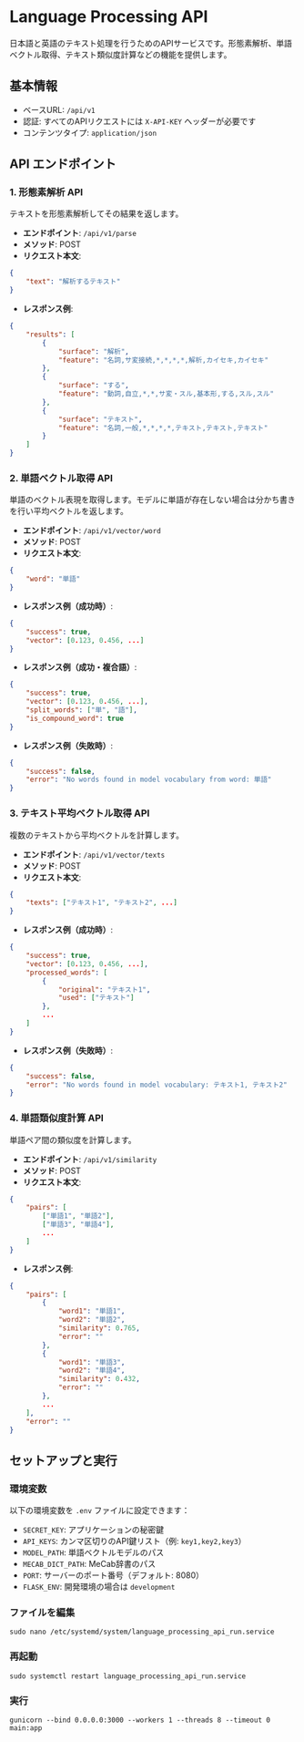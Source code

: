 # Language Processing API

日本語と英語のテキスト処理を行うためのAPIサービスです。形態素解析、単語ベクトル取得、テキスト類似度計算などの機能を提供します。

## 基本情報

- ベースURL: `/api/v1`
- 認証: すべてのAPIリクエストには `X-API-KEY` ヘッダーが必要です
- コンテンツタイプ: `application/json`

## API エンドポイント

### 1. 形態素解析 API

テキストを形態素解析してその結果を返します。

- **エンドポイント**: `/api/v1/parse`
- **メソッド**: POST
- **リクエスト本文**:

```json
{
    "text": "解析するテキスト"
}
```

- **レスポンス例**:

```json
{
    "results": [
        {
            "surface": "解析",
            "feature": "名詞,サ変接続,*,*,*,*,解析,カイセキ,カイセキ"
        },
        {
            "surface": "する",
            "feature": "動詞,自立,*,*,サ変・スル,基本形,する,スル,スル"
        },
        {
            "surface": "テキスト",
            "feature": "名詞,一般,*,*,*,*,テキスト,テキスト,テキスト"
        }
    ]
}
```

### 2. 単語ベクトル取得 API

単語のベクトル表現を取得します。モデルに単語が存在しない場合は分かち書きを行い平均ベクトルを返します。

- **エンドポイント**: `/api/v1/vector/word`
- **メソッド**: POST
- **リクエスト本文**:

```json
{
    "word": "単語"
}
```

- **レスポンス例（成功時）**:

```json
{
    "success": true,
    "vector": [0.123, 0.456, ...]
}
```

- **レスポンス例（成功・複合語）**:

```json
{
    "success": true,
    "vector": [0.123, 0.456, ...],
    "split_words": ["単", "語"],
    "is_compound_word": true
}
```

- **レスポンス例（失敗時）**:

```json
{
    "success": false,
    "error": "No words found in model vocabulary from word: 単語"
}
```

### 3. テキスト平均ベクトル取得 API

複数のテキストから平均ベクトルを計算します。

- **エンドポイント**: `/api/v1/vector/texts`
- **メソッド**: POST
- **リクエスト本文**:

```json
{
    "texts": ["テキスト1", "テキスト2", ...]
}
```

- **レスポンス例（成功時）**:

```json
{
    "success": true,
    "vector": [0.123, 0.456, ...],
    "processed_words": [
        {
            "original": "テキスト1",
            "used": ["テキスト"]
        },
        ...
    ]
}
```

- **レスポンス例（失敗時）**:

```json
{
    "success": false,
    "error": "No words found in model vocabulary: テキスト1, テキスト2"
}
```

### 4. 単語類似度計算 API

単語ペア間の類似度を計算します。

- **エンドポイント**: `/api/v1/similarity`
- **メソッド**: POST
- **リクエスト本文**:

```json
{
    "pairs": [
        ["単語1", "単語2"],
        ["単語3", "単語4"],
        ...
    ]
}
```

- **レスポンス例**:

```json
{
    "pairs": [
        {
            "word1": "単語1",
            "word2": "単語2",
            "similarity": 0.765,
            "error": ""
        },
        {
            "word1": "単語3",
            "word2": "単語4",
            "similarity": 0.432,
            "error": ""
        },
        ...
    ],
    "error": ""
}
```

## セットアップと実行

### 環境変数

以下の環境変数を `.env` ファイルに設定できます：

- `SECRET_KEY`: アプリケーションの秘密鍵
- `API_KEYS`: カンマ区切りのAPI鍵リスト（例: `key1,key2,key3`）
- `MODEL_PATH`: 単語ベクトルモデルのパス
- `MECAB_DICT_PATH`: MeCab辞書のパス
- `PORT`: サーバーのポート番号（デフォルト: 8080）
- `FLASK_ENV`: 開発環境の場合は `development`

### ファイルを編集

```shell
sudo nano /etc/systemd/system/language_processing_api_run.service
```

### 再起動

```shell
sudo systemctl restart language_processing_api_run.service
```

### 実行

```shell
gunicorn --bind 0.0.0.0:3000 --workers 1 --threads 8 --timeout 0 main:app
```
